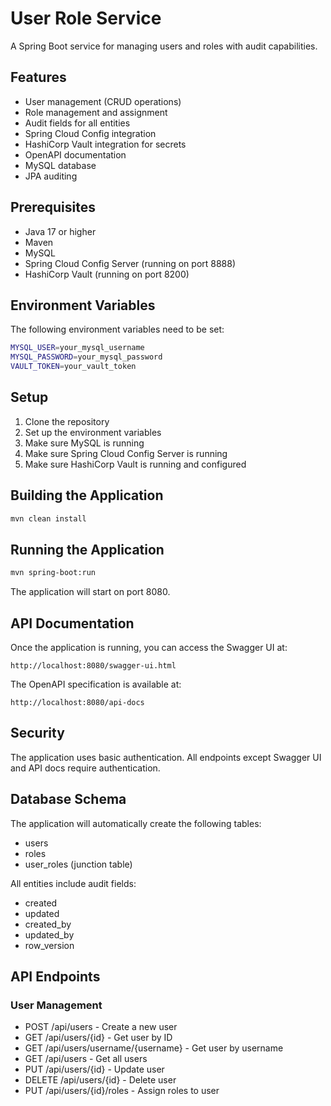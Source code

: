 # User Role Service

A Spring Boot service for managing users and roles with audit capabilities.

## Features

- User management (CRUD operations)
- Role management and assignment
- Audit fields for all entities
- Spring Cloud Config integration
- HashiCorp Vault integration for secrets
- OpenAPI documentation
- MySQL database
- JPA auditing

## Prerequisites

- Java 17 or higher
- Maven
- MySQL
- Spring Cloud Config Server (running on port 8888)
- HashiCorp Vault (running on port 8200)

## Environment Variables

The following environment variables need to be set:

```bash
MYSQL_USER=your_mysql_username
MYSQL_PASSWORD=your_mysql_password
VAULT_TOKEN=your_vault_token
```

## Setup

1. Clone the repository
2. Set up the environment variables
3. Make sure MySQL is running
4. Make sure Spring Cloud Config Server is running
5. Make sure HashiCorp Vault is running and configured

## Building the Application

```bash
mvn clean install
```

## Running the Application

```bash
mvn spring-boot:run
```

The application will start on port 8080.

## API Documentation

Once the application is running, you can access the Swagger UI at:

```
http://localhost:8080/swagger-ui.html
```

The OpenAPI specification is available at:

```
http://localhost:8080/api-docs
```

## Security

The application uses basic authentication. All endpoints except Swagger UI and API docs require authentication.

## Database Schema

The application will automatically create the following tables:
- users
- roles
- user_roles (junction table)

All entities include audit fields:
- created
- updated
- created_by
- updated_by
- row_version

## API Endpoints

### User Management
- POST /api/users - Create a new user
- GET /api/users/{id} - Get user by ID
- GET /api/users/username/{username} - Get user by username
- GET /api/users - Get all users
- PUT /api/users/{id} - Update user
- DELETE /api/users/{id} - Delete user
- PUT /api/users/{id}/roles - Assign roles to user 